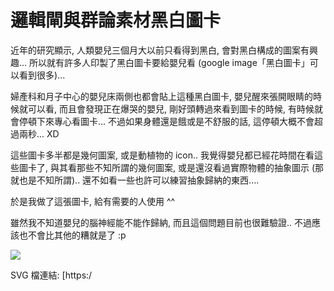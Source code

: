 # 邏輯閘與群論素材黑白圖卡

近年的研究顯示, 人類嬰兒三個月大以前只看得到黑白, 會對黑白構成的圖案有興趣... 所以就有許多人印製了黑白圖卡要給嬰兒看 (google image「黑白圖卡」可以看到很多)...

婦產科和月子中心的嬰兒床兩側也都會貼上這種黑白圖卡, 嬰兒醒來張開眼睛的時候就可以看, 而且會發現正在爆哭的嬰兒, 剛好頭轉過來看到圖卡的時候, 有時候就會停頓下來專心看圖卡... 不過如果身體還是餓或是不舒服的話, 這停頓大概不會超過兩秒... XD

這些圖卡多半都是幾何圖案, 或是動植物的 icon.. 我覺得嬰兒都已經花時間在看這些圖卡了, 與其看那些不知所謂的幾何圖案, 或是還沒看過實際物體的抽象圖示 (那就也是不知所謂).. 還不如看一些也許可以練習抽象歸納的東西....

於是我做了這張圖卡, 給有需要的人使用 ^^

雖然我不知道嬰兒的腦神經能不能作歸納, 而且這個問題目前也很難驗證.. 不過應該也不會比其他的糟就是了 :p

![](https://cindylinz.github.io/PublicShare/logic.svg)

SVG 檔連結: [https:/